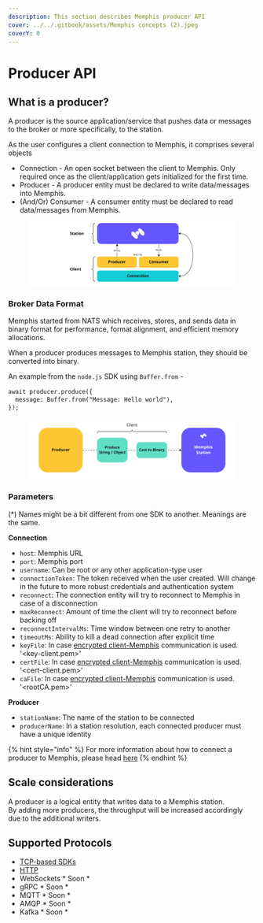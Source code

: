 ```yaml
---
description: This section describes Memphis producer API
cover: ../../.gitbook/assets/Memphis concepts (2).jpeg
coverY: 0
---
```


# Producer API

## What is a producer?

A producer is the source application/service that pushes data or messages to the broker or more specifically, to the station.&#x20;

As the user configures a client connection to Memphis, it comprises several objects

* Connection - An open socket between the client to Memphis. Only required once as the client/application gets initialized for the first time.
* Producer - A producer entity must be declared to write data/messages into Memphis.
* (And/Or) Consumer - A consumer entity must be declared to read data/messages from Memphis.

<figure><img src="../../.gitbook/assets/Producer.jpeg" alt=""><figcaption></figcaption></figure>

### Broker Data Format

Memphis started from NATS which receives, stores, and sends data in binary format for performance, format alignment, and efficient memory allocations.

When a producer produces messages to Memphis station, they should be converted into binary.

An example from the `node.js` SDK using `Buffer.from` -

```
await producer.produce({
  message: Buffer.from("Message: Hello world"),
});
```

<figure><img src="../../.gitbook/assets/produce 1.jpeg" alt=""><figcaption></figcaption></figure>

### Parameters

(\*) Names might be a bit different from one SDK to another. Meanings are the same.

**Connection**

* `host`: Memphis URL
* `port`: Memphis port
* `username`: Can be root or any other application-type user
* `connectionToken`: The token received when the user created. Will change in the future to more robust credentials and authentication system
* `reconnect`: The connection entity will try to reconnect to Memphis in case of a disconnection
* `maxReconnect`: Amount of time the client will try to reconnect before backing off
* `reconnectIntervalMs`: Time window between one retry to another
* `timeoutMs`: Ability to kill a dead connection after explicit time
* `keyFile`: In case [encrypted client-Memphis](../../deployment/kubernetes/) communication is used. '\<key-client.pem>'
* `certFile`: In case [encrypted client-Memphis](../../deployment/kubernetes/) communication is used. '\<cert-client.pem>'
* `caFile`: In case [encrypted client-Memphis](../../deployment/kubernetes/) communication is used. '\<rootCA.pem>'

**Producer**

* `stationName`: The name of the station to be connected&#x20;
* `producerName`: In a station resolution, each connected producer must have a unique identity

{% hint style="info" %}
For more information about how to connect a producer to Memphis, please head [here](broken-reference)
{% endhint %}

## Scale considerations

A producer is a logical entity that writes data to a Memphis station.\
By adding more producers, the throughput will be increased accordingly due to the additional writers.

## Supported Protocols

* [TCP-based SDKs](broken-reference)
* [HTTP](broken-reference)
* WebSockets \* Soon \*
* gRPC \* Soon \*
* MQTT \* Soon \*
* AMQP \* Soon \*
* Kafka \* Soon \*

